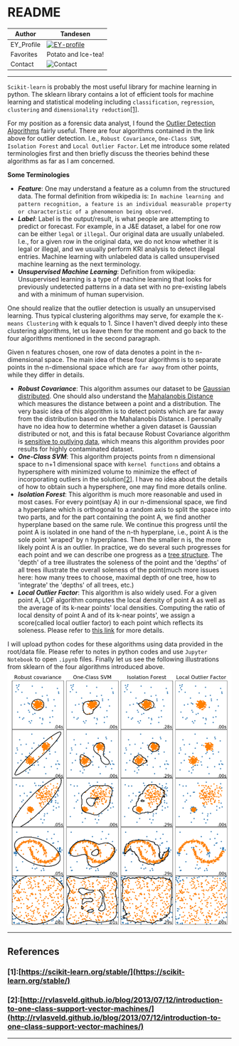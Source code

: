 README
===========================

|Author|Tandesen|
|---|---
|EY_Profile|[![EY-profile]][homepage]
|Favorites|Potato and Ice-tea!
|Contact|![Contact]
----

`Scikit-learn` is probably the most useful library for machine learning in python. The sklearn library contains a lot of efficient tools for machine learning and statistical modeling including `classification`, `regression`, `clustering` and `dimensionality reduction`[\[1\]](#references).  

For my position as a forensic data analyst, I found the [Outlier Detection Algorithms](https://scikit-learn.org/stable/modules/outlier_detection.html "Bazinga!") fairly useful. There are four algorithms contained in the link above for outlier detection. I.e., `Robust Covariance`, `One-Class SVM`, `Isolation Forest` and `Local Outlier Factor`. Let me introduce some related terminologies first and then briefly discuss the theories behind these algorithms as far as I am concerned.  

__Some Terminologies__  
* ___Feature___: One may understand a feature as a column from the structured data. The formal definition from wikipedia is: `In machine learning and pattern recognition, a feature is an individual measurable property or characteristic of a phenomenon being observed.`  
* ___Label___: Label is the output/result, is what people are attempting to predict or forecast. For example, in a J&E dataset, a label for one row can be either `legal` or `illegal`. Our original data are usually unlabeled. I.e., for a given row in the original data, we do not know whether it is legal or illegal, and we usually perform KRI analysis to detect illegal entries. Machine learning with unlabeled data is called unsupervised machine learning as the next terminology.
* ___Unsupervised Machine Learning___: Definition from wikipedia: Unsupervised learning is a type of machine learning that looks for previously undetected patterns in a data set with no pre-existing labels and with a minimum of human supervision.

One should realize that the outlier detection is usually an unsupervised learning. Thus typical clustering algorithms may serve, for example the `K-means Clustering` with k equals to 1. Since I haven't dived deeply into these clustering algorithms, let us leave them for the moment and go back to the four algorithms mentioned in the second paragraph.  

Given n features chosen, one row of data denotes a point in the n-dimensional space. The main idea of these four algorithms is to separate points in the n-dimensional space which are `far away` from other points, while they differ in details.  

* ___Robust Covariance___: This algorithm assumes our dataset to be [Gaussian distributed](https://en.wikipedia.org/wiki/Normal_distribution). One should also understand the [Mahalanobis Distance](https://en.wikipedia.org/wiki/Mahalanobis_distance#:~:text=The%20Mahalanobis%20distance%20is%20a,from%20the%20mean%20of%20D.) which measures the distance between a point and a distribution. The very basic idea of this algorithm is to detect points which are far away from the distribution based on the Mahalanobis Distance. I personally have no idea how to determine whether a given dataset is Gaussian distributed or not, and this is fatal because Robust Covariance algorithm is [sensitive to outlying data](https://scikit-learn.org/stable/auto_examples/covariance/plot_mahalanobis_distances.html#sphx-glr-auto-examples-covariance-plot-mahalanobis-distances-py), which means this algorithm provides poor results for highly contaminated dataset.  
* ___One-Class SVM___: This algorithm projects points from n dimensional space to n+1 dimensional space with `kernel functions` and obtains a hypersphere with minimized volume to minimize the effect of incorporating outliers in the solution[\[2\]](#references). I have no idea about the details of how to obtain such a hypersphere, one may find more details online.
* ___Isolation Forest___: This algorithm is much more reasonable and used in most cases. For every point(say A) in our n-dimensional space, we find a hyperplane which is orthogonal to a random axis to split the space into two parts, and for the part containing the point A, we find another hyperplane based on the same rule. We continue this progress until the point A is isolated in one hand of the n-th hyperplane, i.e., point A is the sole point 'wraped' by n hyperplanes. Then the smaller n is, the more likely point A is an outlier. In practice, we do several such progresses for each point and we can describe one progress as a [tree structure](https://en.wikipedia.org/wiki/Decision_tree#Overview). The 'depth' of a tree illustrates the soleness of the point and the 'depths' of all trees illustrate the overall soleness of the point(much more issues here: how many trees to choose, maximal depth of one tree, how to 'integrate' the 'depths' of all trees, etc.)
* ___Local Outlier Factor___: This algorithm is also widely used. For a given point A, LOF algorithm computes the local density of point A as well as the average of its k-near points' local densities. Computing the ratio of local density of point A and of its k-near points', we assign a score(called local outlier factor) to each point which reflects its soleness. Please refer to [this link](https://scikit-learn.org/stable/modules/outlier_detection.html#local-outlier-factor) for more details.  

I will upload python codes for these algorithms using data provided in the root/data file. Please refer to notes in python codes and use `Jupyter Notebook` to open `.ipynb` files. Finally let us see the following illustrations from sklearn of the four algorithms introduced above.  
![小精灵吃掉了图片！](sphx_glr_plot_anomaly_comparison_0011.png "Search sklearn website for more info!")


----
## References
### \[1\]:[https://scikit-learn.org/stable/](https://scikit-learn.org/stable/)
### \[2\]:[http://rvlasveld.github.io/blog/2013/07/12/introduction-to-one-class-support-vector-machines/](http://rvlasveld.github.io/blog/2013/07/12/introduction-to-one-class-support-vector-machines/)



--------------------------------
[homepage]:https://people.ey.com/PersonImmersive.aspx?accountname=i%3A0%23%2Ef%7Cmembership%7Cmark%2Es%2Etan%40cn%2Eey%2Ecom "My real name is Tandesen! Bazinga!"
[EY-profile]:https://img.shields.io/badge/Tandesen-EY__Profile-blue
[Contact]:https://img.shields.io/badge/Wechat-markts28-brightgreen "Add me beauties!"
